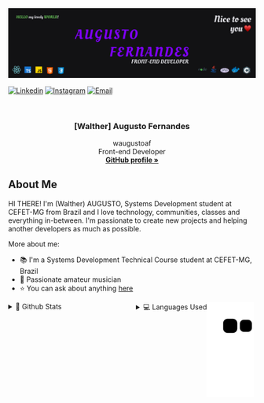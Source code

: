 <img src="./images/banner.png" />

[![Linkedin][linkedin-shield]][linkedin-url]
[![Instagram][instagram-shield]][instagram-url]
[![Email][email-shield]][email-url]


<!-- PROJECT LOGO -->
<br />
<p align="center">

  <h3 align="center">[Walther] Augusto Fernandes</h3>

  <p align="center">
    waugustoaf
    <br />
    Front-end Developer
    <br />
    <a href="https://github.com/waugustoaf"><strong>GitHub profile »</strong></a>
    <br />
  </p>
</p>


<!-- ABOUT THE PROJECT -->
## About Me

HI THERE! I'm (Walther) AUGUSTO, Systems Development student at CEFET-MG from Brazil and I love technology, communities, classes and everything in-between. I'm passionate to create new projects and helping another developers as much as possible.

More about me:
* 📚 I'm a Systems Development Technical Course student at CEFET-MG, Brazil
* 🎵 Passionate amateur musician
* ⭐ You can ask about anything [here](https://github.com/waugustoaf/waugustoaf/issues)

<details style="float: left">
  <summary>🚀 Github Stats</summary>
  <a href="https://github.com/waugustoaf">
    <img src="https://github-readme-stats.vercel.app/api?username=waugustoaf&show_icons=true&theme=radical&bg_color=8000ff&title_color=68C459&icon_color=68C459&text_color=fff">
  </a>
</details>

<details style="float: left; margin-left: 30%;">
  <summary>💻 Languages Used</summary>
  <a href="https://github.com/waugustoaf">
    <img src="https://github-readme-stats.vercel.app/api/top-langs/?username=waugustoaf&layout=compact&theme=radical&bg_color=8000ff&title_color=fff&icon_color=68C459&text_color=fff&exclude_repo=republic-managment-system">
  </a>
</details>

[linkedin-shield]: https://img.shields.io/badge/-LinkedIn-black.svg?style=for-the-badge&logo=linkedin&colorB=555
[linkedin-url]: https://www.linkedin.com/in/waugustoaf/
[instagram-shield]: https://img.shields.io/badge/-INSTAGRAM-red.svg?style=for-the-badge&logo=instagram&color=FFF
[instagram-url]: https://www.instagram.com/waltherfernandes/
[email-shield]: https://img.shields.io/badge/-Email-red.svg?style=for-the-badge&logo=gmail&color=6600ff
[email-url]: mailto:waltheraaf@gmail.com
 
![Snake animation](https://github.com/waugustoaf/waugustoaf/blob/output/github-contribution-grid-snake.svg)
